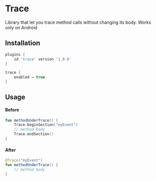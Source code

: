 # Trace
Library that let you trace method calls without changing its body. Works only on Android

## Installation

```groovy
plugins {
    id 'trace' version '1.0.0'
}

trace {
    enabled = true
}
```

## Usage

#### Before

```kotlin
fun methodUnderTrace() {
    Trace.beginSection("myEvent")
    // method body
    Trace.endSection()
}
```

#### After

```kotlin
@Trace("myEvent")
fun methodUnderTrace() {
    // method body
}
```